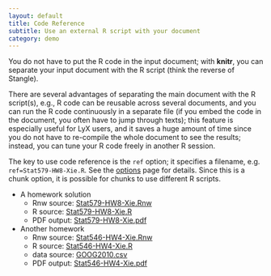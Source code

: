 ```yaml
---
layout: default
title: Code Reference
subtitle: Use an external R script with your document
category: demo
---
```


You do not have to put the R code in the input document; with **knitr**, you can separate your input document with the R script (think the reverse of Stangle).

There are several advantages of separating the main document with the R script(s), e.g., R code can be reusable across several documents, and you can run the R code continuously in a separate file (if you embed the code in the document, you often have to jump through texts); this feature is especially useful for LyX users, and it saves a huge amount of time since you do not have to re-compile the whole document to see the results; instead, you can tune your R code freely in another R session.

The key to use code reference is the `ref` option; it specifies a filename, e.g. `ref=Stat579-HW8-Xie.R`. See the [options](/knitr/options) page for details. Since this is a chunk option, it is possible for chunks to use different R scripts.

- A homework solution
  - Rnw source: [Stat579-HW8-Xie.Rnw](https://github.com/downloads/yihui/knitr/Stat579-HW8-Xie.Rnw)
  - R source: [Stat579-HW8-Xie.R](https://github.com/downloads/yihui/knitr/Stat579-HW8-Xie.R)
  - PDF output: [Stat579-HW8-Xie.pdf](https://github.com/downloads/yihui/knitr/Stat579-HW8-Xie.pdf)
- Another homework
  - Rnw source: [Stat546-HW4-Xie.Rnw](https://github.com/downloads/yihui/knitr/Stat546-HW4-Xie.Rnw)
  - R source: [Stat546-HW4-Xie.R](https://github.com/downloads/yihui/knitr/Stat546-HW4-Xie.R)
  - data source: [GOOG2010.csv](https://github.com/downloads/yihui/knitr/GOOG2010.csv)
  - PDF output: [Stat546-HW4-Xie.pdf](https://github.com/downloads/yihui/knitr/Stat546-HW4-Xie.pdf)

